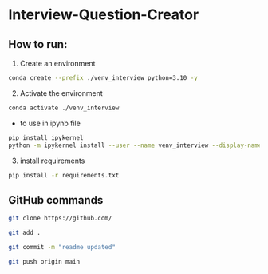 # Interview-Question-Creator
## How to run: <br>
1. Create an environment
``` bash
conda create --prefix ./venv_interview python=3.10 -y
```

2. Activate the environment
``` bash
conda activate ./venv_interview
```

- to use in ipynb file
``` bash
pip install ipykernel
python -m ipykernel install --user --name venv_interview --display-name "Python(venv_interview)"
```

3. install requirements
``` bash
pip install -r requirements.txt
```
## GitHub commands
``` bash
git clone https://github.com/

git add .

git commit -m "readme updated"

git push origin main
```